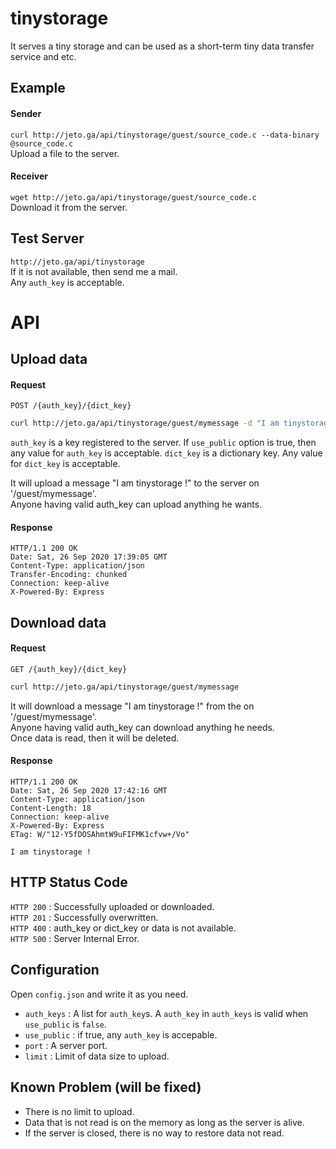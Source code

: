 # tinystorage
It serves a tiny storage and can be used as a short-term tiny data transfer service and etc.

## Example
#### Sender
`curl http://jeto.ga/api/tinystorage/guest/source_code.c --data-binary @source_code.c`  
Upload a file to the server.  
#### Receiver
`wget http://jeto.ga/api/tinystorage/guest/source_code.c`  
Download it from the server.  

## Test Server
`http://jeto.ga/api/tinystorage`  
If it is not available, then send me a mail.  
Any `auth_key` is acceptable.  

# API

## Upload data
#### Request
`POST /{auth_key}/{dict_key}`
``` bash
curl http://jeto.ga/api/tinystorage/guest/mymessage -d "I am tinystorage !"  
```
`auth_key` is a key registered to the server. If `use_public` option is true, then any value for `auth_key` is acceptable.
`dict_key` is a dictionary key. Any value for `dict_key` is acceptable.  

It will upload a message "I am tinystorage !" to the server on '/guest/mymessage'.  
Anyone having valid auth_key can upload anything he wants.
#### Response
```
HTTP/1.1 200 OK
Date: Sat, 26 Sep 2020 17:39:05 GMT
Content-Type: application/json
Transfer-Encoding: chunked
Connection: keep-alive
X-Powered-By: Express
```
## Download data
#### Request
`GET /{auth_key}/{dict_key}`
``` bash
curl http://jeto.ga/api/tinystorage/guest/mymessage
```
It will download a message "I am tinystorage !" from the on '/guest/mymessage'.  
Anyone having valid auth_key can download anything he needs.  
Once data is read, then it will be deleted.  
#### Response
```
HTTP/1.1 200 OK
Date: Sat, 26 Sep 2020 17:42:16 GMT
Content-Type: application/json
Content-Length: 18
Connection: keep-alive
X-Powered-By: Express
ETag: W/"12-Y5fDOSAhmtW9uFIFMK1cfvw+/Vo"

I am tinystorage !
```
## HTTP Status Code
`HTTP 200` : Successfully uploaded or downloaded.  
`HTTP 201` : Successfully overwritten.  
`HTTP 400` : auth_key or dict_key or data is not available.  
`HTTP 500` : Server Internal Error.  

## Configuration
Open `config.json` and write it as you need.  
* `auth_keys` : A list for `auth_key`s. A `auth_key` in `auth_keys` is valid when `use_public` is `false`.  
* `use_public` : if true, any `auth_key` is accepable.  
* `port` : A server port.  
* `limit` : Limit of data size to upload.  

## Known Problem (will be fixed)
* There is no limit to upload.  
* Data that is not read is on the memory as long as the server is alive.  
* If the server is closed, there is no way to restore data not read.
